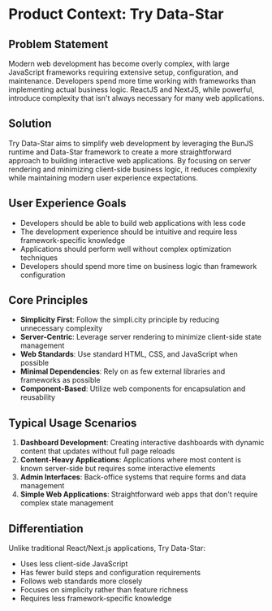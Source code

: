 # Product Context: Try Data-Star

## Problem Statement
Modern web development has become overly complex, with large JavaScript frameworks requiring extensive setup, configuration, and maintenance. Developers spend more time working with frameworks than implementing actual business logic. ReactJS and NextJS, while powerful, introduce complexity that isn't always necessary for many web applications.

## Solution
Try Data-Star aims to simplify web development by leveraging the BunJS runtime and Data-Star framework to create a more straightforward approach to building interactive web applications. By focusing on server rendering and minimizing client-side business logic, it reduces complexity while maintaining modern user experience expectations.

## User Experience Goals
- Developers should be able to build web applications with less code
- The development experience should be intuitive and require less framework-specific knowledge
- Applications should perform well without complex optimization techniques
- Developers should spend more time on business logic than framework configuration

## Core Principles
- **Simplicity First**: Follow the simpli.city principle by reducing unnecessary complexity
- **Server-Centric**: Leverage server rendering to minimize client-side state management
- **Web Standards**: Use standard HTML, CSS, and JavaScript when possible
- **Minimal Dependencies**: Rely on as few external libraries and frameworks as possible
- **Component-Based**: Utilize web components for encapsulation and reusability

## Typical Usage Scenarios
1. **Dashboard Development**: Creating interactive dashboards with dynamic content that updates without full page reloads
2. **Content-Heavy Applications**: Applications where most content is known server-side but requires some interactive elements
3. **Admin Interfaces**: Back-office systems that require forms and data management 
4. **Simple Web Applications**: Straightforward web apps that don't require complex state management

## Differentiation
Unlike traditional React/Next.js applications, Try Data-Star:
- Uses less client-side JavaScript
- Has fewer build steps and configuration requirements
- Follows web standards more closely
- Focuses on simplicity rather than feature richness
- Requires less framework-specific knowledge 